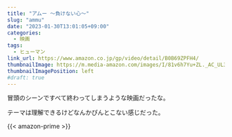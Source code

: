 ```yaml
---
title: "アムー ～負けない心～"
slug: "ammu"
date: "2023-01-30T13:01:05+09:00"
categories:
  - 映画
tags:
  - ヒューマン
link_url: https://www.amazon.co.jp/gp/video/detail/B0B69ZPFH4/
thumbnailImage: https://m.media-amazon.com/images/I/81v6h7Yu+ZL._AC_UL320_.jpg
thumbnailImagePosition: left
#draft: true
---
```

冒頭のシーンですべて終わってしまうような映画だったな。
<!--more-->
テーマは理解できるけどなんかぴんとこない感じだった。

{{< amazon-prime >}}

